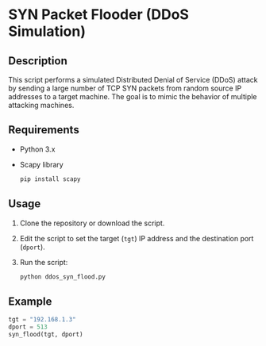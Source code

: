 # SYN Packet Flooder (DDoS Simulation)

## Description

This script performs a simulated Distributed Denial of Service (DDoS) attack by sending a large number of TCP SYN packets from random source IP addresses to a target machine. The goal is to mimic the behavior of multiple attacking machines.


## Requirements

- Python 3.x
- Scapy library

    ```sh
    pip install scapy
    ```

## Usage

1. Clone the repository or download the script.

2. Edit the script to set the target (`tgt`) IP address and the destination port (`dport`).

3. Run the script:
    ```sh
    python ddos_syn_flood.py
    ```

## Example

```python
tgt = "192.168.1.3"
dport = 513
syn_flood(tgt, dport)
